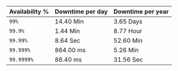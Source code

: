 | Availability %  | Downtime per day | Downtime per year |
| ------------- | ------------- | ------------- |
| `99%` | 14.40 Min  | 3.65 Days   |
| `99.9%` | 1.44 Min  | 8.77 Hour   |
| `99.99%` | 8.64 Sec  | 52.60 Min   |
| `99.999%` | 864.00 ms  | 5.26 Min   |
| `99.9999%` | 86.40 ms  | 31.56 Sec   |
